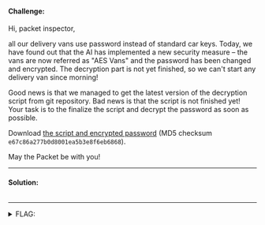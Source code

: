 #### Challenge:

Hi, packet inspector,

all our delivery vans use password instead of standard car keys. Today, we have found out that the AI has implemented a new security measure &ndash; the vans are now referred as "AES Vans" and the password has been changed and encrypted. The decryption part is not yet finished, so we can't start any delivery van since morning!

Good news is that we managed to get the latest version of the decryption script from git repository. Bad news is that the script is not finished yet! Your task is to the finalize the script and decrypt the password as soon as possible. 

Download [the script and encrypted password](./van_keys.zip ":ignore") (MD5 checksum `e67c86a277b0d8001ea5b3e8f6eb6868`).

May the Packet be with you!

---

#### Solution:

```bash
```

---

<details><summary>FLAG:</summary>

```
FLAG{ITRD-Pyuv-JuLt-9zpM}
```

</details>
<br/>
